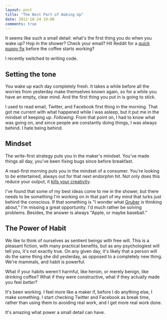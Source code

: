 ```yaml
---
layout: post
title: "The Best Part of Waking Up"
date: 2012-10-24 19:08
comments: true
---
```


It seems like such a small detail: what's the first thing you do when you wake
up?  Hop in the shower?  Check your email?  Hit Reddit for a [quick puppy
fix][3] before the coffee starts working?

I recently switched to writing code.

## Setting the tone

You wake up each day completely fresh.  It takes a while before all the worries
from yesterday make themselves known again, so for a while you have an empty,
clear mind.  And the first thing you put in is going to stick.

I used to read email, Twitter, and Facebook first thing in the morning.  That
got me current with what happened while I was asleep, but it put me in the
mindset of keeping up.  *Following*.  From that point on, I had to know what
was going on, and since people are constantly doing things, I was always
behind.  I hate being behind.

## Mindset

The write-first strategy puts you in the maker's mindset.  You've made things
all day, you've been fixing bugs since before breakfast.

A read-first morning puts you in the mindset of a consumer.  You're looking to
*be* entertained, always out for that next endorphin hit.  Not only does this
reduce your output, it [kills your creativity][1].

I've found that some of my best ideas come to me in the shower, but there needs
to be something I'm working on in that part of my mind that lurks just behind
the conscious.  If that something is "I wonder what [Gruber][2] is thinking
about," I'm missing a great opportunity.  I'd much rather be solving problems.
Besides, the answer is always "Apple, or maybe baseball."

## The Power of Habit

We like to think of ourselves as sentient beings with free will.  This is
a pleasant fiction, with many practical benefits, but as any psychologiest will
tell you, it's not exactly true.  On any given day, it's likely that a person
will do the same thing she did yesterday, as opposed to a completely new thing.
We're mammals, and habit is powerful.

What if your habits weren't harmful, like heroin, or merely benign, like
drinking coffee?  What if they were constructive, what if they actually made
you feel *better*?

It's been working.  I feel more like a maker if, before I do anything else,
I make something.  I start checking Twitter and Facebook as break time, rather
than using them to avoiding real work, and I get more real work done.

It's amazing what power a small detail can have.

[1]: http://devburner.net/2012/07/the-1-thing-that-will-destroy-your-creativity-in-the-morning/
[2]: http://daringfireball.net/
[3]: http://aww.reddit.com/

